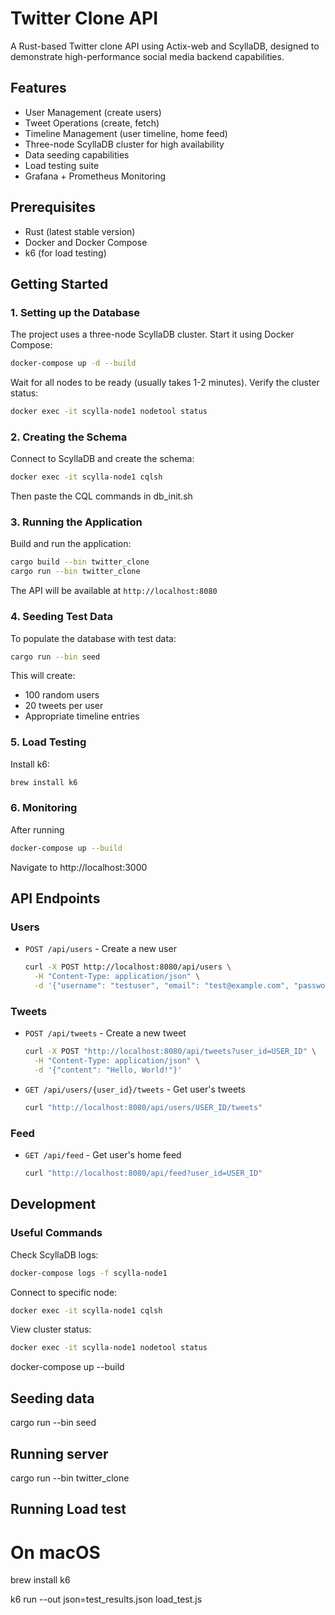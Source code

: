 # Twitter Clone API

A Rust-based Twitter clone API using Actix-web and ScyllaDB, designed to demonstrate high-performance social media backend capabilities.

## Features

- User Management (create users)
- Tweet Operations (create, fetch)
- Timeline Management (user timeline, home feed)
- Three-node ScyllaDB cluster for high availability
- Data seeding capabilities
- Load testing suite
- Grafana + Prometheus Monitoring

## Prerequisites

- Rust (latest stable version)
- Docker and Docker Compose
- k6 (for load testing)

## Getting Started

### 1. Setting up the Database

The project uses a three-node ScyllaDB cluster. Start it using Docker Compose:

```bash
docker-compose up -d --build
```
Wait for all nodes to be ready (usually takes 1-2 minutes). Verify the cluster status:

```bash
docker exec -it scylla-node1 nodetool status
```

### 2. Creating the Schema

Connect to ScyllaDB and create the schema:

```bash
docker exec -it scylla-node1 cqlsh
```
Then paste the CQL commands in db_init.sh


### 3. Running the Application

Build and run the application:

```bash
cargo build --bin twitter_clone
cargo run --bin twitter_clone
```


The API will be available at `http://localhost:8080`

### 4. Seeding Test Data

To populate the database with test data:

```bash
cargo run --bin seed
```


This will create:
- 100 random users
- 20 tweets per user
- Appropriate timeline entries

### 5. Load Testing

Install k6:

```bash
brew install k6
```

### 6. Monitoring

After running 

```bash
docker-compose up --build
```

Navigate to http://localhost:3000

## API Endpoints

### Users
- `POST /api/users` - Create a new user
  ```bash
  curl -X POST http://localhost:8080/api/users \
    -H "Content-Type: application/json" \
    -d '{"username": "testuser", "email": "test@example.com", "password": "password123"}'
  ```

### Tweets
- `POST /api/tweets` - Create a new tweet
  ```bash
  curl -X POST "http://localhost:8080/api/tweets?user_id=USER_ID" \
    -H "Content-Type: application/json" \
    -d '{"content": "Hello, World!"}'
  ```

- `GET /api/users/{user_id}/tweets` - Get user's tweets
  ```bash
  curl "http://localhost:8080/api/users/USER_ID/tweets"
  ```

### Feed
- `GET /api/feed` - Get user's home feed
  ```bash
  curl "http://localhost:8080/api/feed?user_id=USER_ID"
  ```


## Development

### Useful Commands

Check ScyllaDB logs:
```bash
docker-compose logs -f scylla-node1
```

Connect to specific node:
```bash
docker exec -it scylla-node1 cqlsh
```


View cluster status:
```bash
docker exec -it scylla-node1 nodetool status
```


docker-compose up --build

## Seeding data

cargo run --bin seed

## Running server

cargo run --bin twitter_clone

## Running Load test

# On macOS
brew install k6

k6 run --out json=test_results.json load_test.js